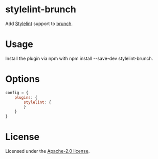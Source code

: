 # stylelint-brunch #

Add [Stylelint](http://www.stylelint.io) support to [brunch](http://www.brunch.io).

# Usage #

Install the plugin via npm with npm install --save-dev stylelint-brunch.

# Options #

```javascript
config = {
    plugins: {
        stylelint: {
        }
    }
}
```

# License #

Licensed under the [Apache-2.0 license](https://github.com/mirko-lelansky/stylelint-brunch/blob/master/LICENSE).
